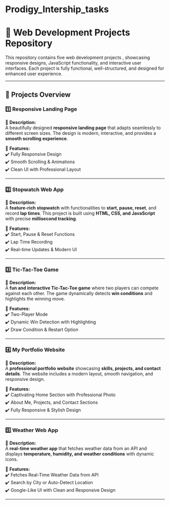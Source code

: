 # Prodigy_Intership_tasks
# 🌟 Web Development Projects Repository  

This repository contains five web development projects , showcasing  responsive designs, JavaScript functionality, and interactive user interfaces. Each project is fully functional, well-structured, and designed for enhanced user experience.

---

## 🚀 **Projects Overview**  

### **1️⃣ Responsive Landing Page**  
📌 **Description:**  
A beautifully designed **responsive landing page** that adapts seamlessly to different screen sizes. The design is modern, interactive, and provides a **smooth scrolling experience**.  

🔹 **Features:**  
✔️ Fully Responsive Design  
✔️ Smooth Scrolling & Animations  
✔️ Clean UI with Professional Layout  

---

### **2️⃣ Stopwatch Web App**  
📌 **Description:**  
A **feature-rich stopwatch** with functionalities to **start, pause, reset**, and record **lap times**. This project is built using **HTML, CSS, and JavaScript** with precise **millisecond tracking**.  

🔹 **Features:**  
✔️ Start, Pause & Reset Functions  
✔️ Lap Time Recording  
✔️ Real-time Updates & Modern UI  

---

### **3️⃣ Tic-Tac-Toe Game**  
📌 **Description:**  
A **fun and interactive Tic-Tac-Toe game** where two players can compete against each other. The game dynamically detects **win conditions** and highlights the winning move.  

🔹 **Features:**  
✔️ Two-Player Mode  
✔️ Dynamic Win Detection with Highlighting  
✔️ Draw Condition & Restart Option   

---

### **4️⃣ My Portfolio Website**  
📌 **Description:**  
A **professional portfolio website** showcasing **skills, projects, and contact details**. The website includes a modern layout, smooth navigation, and responsive design.  

🔹 **Features:**  
✔️ Captivating Home Section with Professional Photo  
✔️ About Me, Projects, and Contact Sections  
✔️ Fully Responsive & Stylish Design   

---

### **5️⃣ Weather Web App**  
📌 **Description:**  
A **real-time weather app** that fetches weather data from an API and displays **temperature, humidity, and weather conditions** with dynamic icons.  

🔹 **Features:**  
✔️ Fetches Real-Time Weather Data from API  
✔️ Search by City or Auto-Detect Location  
✔️ Google-Like UI with Clean and Responsive Design  

---
